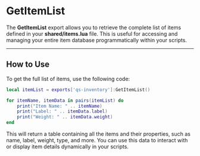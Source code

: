 # GetItemList

The **GetItemList** export allows you to retrieve the complete list of items defined in your **shared/items.lua** file. This is useful for accessing and managing your entire item database programmatically within your scripts.

***

## How to Use

To get the full list of items, use the following code:

```lua
local itemList = exports['qs-inventory']:GetItemList()

for itemName, itemData in pairs(itemList) do
    print("Item Name: " .. itemName)
    print("Label: " .. itemData.label)
    print("Weight: " .. itemData.weight)
end
```

This will return a table containing all the items and their properties, such as name, label, weight, type, and more. You can use this data to interact with or display item details dynamically in your scripts.
